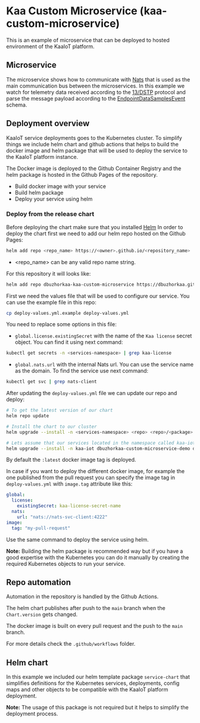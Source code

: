 # Kaa Custom Microservice (kaa-custom-microservice)

This is an example of microservice that can be deployed to hosted environment of the KaaIoT platform.

## Microservice

The microservice shows how to communicate with [Nats](https://nats.io/) that is used as the main communication bus between the microservices. In this example we watch for telemetry data
received according to the [13/DSTP](https://github.com/kaaproject/kaa-rfcs/blob/master/0013/README.md#introduction) protocol and parse the message payload
according to the [EndpointDataSamplesEvent](https://github.com/kaaproject/kaa-rfcs/blob/master/0013/README.md#endpoint-data-sample-transmission-to-receivers) schema.

## Deployment overview

KaaIoT service deployments goes to the Kubernetes cluster. To simplify things we include helm chart and github actions
that helps to build the docker image and helm package that will be used to deploy the service to the KaaIoT platform instance.

The Docker image is deployed to the Github Container Registry and the helm package is hosted in the Github Pages of the repository.

* Build docker image with your service
* Build helm package
* Deploy your service using helm

### Deploy from the release chart

Before deploying the chart make sure that you installed [Helm](https://helm.sh/docs/intro/install/)
In order to deploy the chart first we need to add our helm repo hosted on the Github Pages:

```sh
helm add repo <repo_name> https://<owner>.github.io/<repository_name>
```

* <repo_name> can be any valid repo name string.

For this repository it will looks like:

```sh
helm add repo dbuzhorkaa-kaa-custom-microservice https://dbuzhorkaa.github.io/kaa-custom-microservice
```

First we need the values file that will be used to configure our service. You can use the example file in this repo:

```sh
cp deploy-values.yml.example deploy-values.yml
```

You need to replace some options in this file:

* `global.license.existingSecret` with the name of the `Kaa license` secret object. You can find it using next command:

```sh
kubectl get secrets -n <services-namespace> | grep kaa-license
```

* `global.nats.url` with the internal Nats url. You can use the service name as the domain. To find the service use next command:

```sh
kubectl get svc | grep nats-client
```

After updating the `deploy-values.yml` file we can update our repo and deploy:

```sh
# To get the latest version of our chart
helm repo update

# Install the chart to our cluster
helm upgrade --install -n <services-namespace> <repo> <repo>/<package> -f ./deploy-values.yml

# Lets assume that our services located in the namespace called kaa-iot and given repo we will have the next command
helm upgrade --install -n kaa-iot dbuzhorkaa-custom-microservice-demo dbuzhorkaa-custom-microservice/kaa-custom-microservice -f ./deploy-values.yml
```

By default the `:latest` docker image tag is deployed.

In case if you want to deploy the different docker image, for example the one published from the pull request you can specify the image tag in `deploy-values.yml` with `image.tag` attribute like this:

```yml
global:
  license:
    existingSecret: kaa-license-secret-name
  nats:
    url: "nats://nats-svc-client:4222"
image:
  tag: "my-pull-request"
```

Use the same command to deploy the service using helm.


**Note:** Building the helm package is recommended way but if you have a good expertise with the Kubernetes you can do it manually
 by creating the required Kubernetes objects to run your service.

## Repo automation

Automation in the repository is handled by the Github Actions.

The helm chart publishes after push to the `main` branch when the `Chart.version` gets changed.

The docker image is built on every pull request and the push to the `main` branch.

For more details check the `.github/workflows` folder.

## Helm chart

In this example we included our helm template package `service-chart` that simplifies definitions for the Kubernetes services, deployments, config maps and other objects to be compatible with the KaaIoT platform deployment. 

**Note:** The usage of this package is not required but it helps to simplify the deployment process.